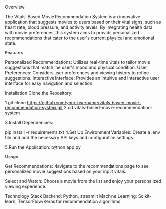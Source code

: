 Overview


The Vitals-Based Movie Recommendation System is an innovative application that suggests movies to users based on their vital signs, such as heart rate, blood pressure, and activity levels. By integrating health data with movie preferences, this system aims to provide personalized recommendations that cater to the user's current physical and emotional state.

Features


Personalized Recommendations: Utilizes real-time vitals to tailor movie suggestions that match the user's mood and physical condition.
User Preferences: Considers user preferences and viewing history to refine suggestions.
Interactive Interface: Provides an intuitive and interactive user interface for easy navigation and selection.

Installation
Clone the Repository:

1.git clone https://github.com/your-username/vitals-based-movie-recommendation-system.git
2.cd vitals-based-movie-recommendation-system

3.Install Dependencies:

pip install -r requirements.txt
4.Set Up Environment Variables:
Create a .env file and add the necessary API keys and configuration settings.

5.Run the Application:
python app.py


Usage

Get Recommendations:
Navigate to the recommendations page to see personalized movie suggestions based on your input vitals.

Select and Watch:
Choose a movie from the list and enjoy your personalized viewing experience.

Technology Stack
Backend: Python, streamlit
Machine Learning: Scikit-learn, TensorFlow/Keras for recommendation algorithms

